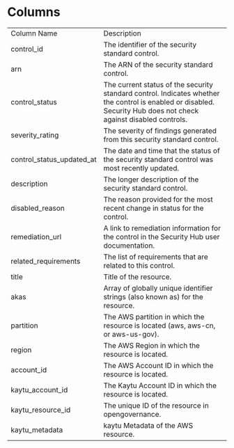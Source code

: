 # Columns  

<table>
	<tr><td>Column Name</td><td>Description</td></tr>
	<tr><td>control_id</td><td>The identifier of the security standard control.</td></tr>
	<tr><td>arn</td><td>The ARN of the security standard control.</td></tr>
	<tr><td>control_status</td><td>The current status of the security standard control. Indicates whether the control is enabled or disabled. Security Hub does not check against disabled controls.</td></tr>
	<tr><td>severity_rating</td><td>The severity of findings generated from this security standard control.</td></tr>
	<tr><td>control_status_updated_at</td><td>The date and time that the status of the security standard control was most recently updated.</td></tr>
	<tr><td>description</td><td>The longer description of the security standard control.</td></tr>
	<tr><td>disabled_reason</td><td>The reason provided for the most recent change in status for the control.</td></tr>
	<tr><td>remediation_url</td><td>A link to remediation information for the control in the Security Hub user documentation.</td></tr>
	<tr><td>related_requirements</td><td>The list of requirements that are related to this control.</td></tr>
	<tr><td>title</td><td>Title of the resource.</td></tr>
	<tr><td>akas</td><td>Array of globally unique identifier strings (also known as) for the resource.</td></tr>
	<tr><td>partition</td><td>The AWS partition in which the resource is located (aws, aws-cn, or aws-us-gov).</td></tr>
	<tr><td>region</td><td>The AWS Region in which the resource is located.</td></tr>
	<tr><td>account_id</td><td>The AWS Account ID in which the resource is located.</td></tr>
	<tr><td>kaytu_account_id</td><td>The Kaytu Account ID in which the resource is located.</td></tr>
	<tr><td>kaytu_resource_id</td><td>The unique ID of the resource in opengovernance.</td></tr>
	<tr><td>kaytu_metadata</td><td>kaytu Metadata of the AWS resource.</td></tr>
</table>